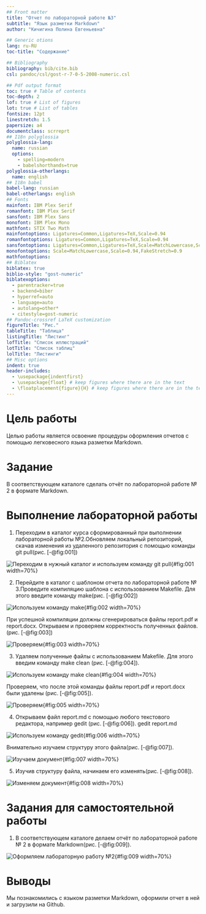 ```yaml
---
## Front matter
title: "Отчет по лабораторной работе №3"
subtitle: "Язык разметки Markdown"
author: "Кичигина Полина Евгеньевна"

## Generic otions
lang: ru-RU
toc-title: "Содержание"

## Bibliography
bibliography: bib/cite.bib
csl: pandoc/csl/gost-r-7-0-5-2008-numeric.csl

## Pdf output format
toc: true # Table of contents
toc-depth: 2
lof: true # List of figures
lot: true # List of tables
fontsize: 12pt
linestretch: 1.5
papersize: a4
documentclass: scrreprt
## I18n polyglossia
polyglossia-lang:
  name: russian
  options:
	- spelling=modern
	- babelshorthands=true
polyglossia-otherlangs:
  name: english
## I18n babel
babel-lang: russian
babel-otherlangs: english
## Fonts
mainfont: IBM Plex Serif
romanfont: IBM Plex Serif
sansfont: IBM Plex Sans
monofont: IBM Plex Mono
mathfont: STIX Two Math
mainfontoptions: Ligatures=Common,Ligatures=TeX,Scale=0.94
romanfontoptions: Ligatures=Common,Ligatures=TeX,Scale=0.94
sansfontoptions: Ligatures=Common,Ligatures=TeX,Scale=MatchLowercase,Scale=0.94
monofontoptions: Scale=MatchLowercase,Scale=0.94,FakeStretch=0.9
mathfontoptions:
## Biblatex
biblatex: true
biblio-style: "gost-numeric"
biblatexoptions:
  - parentracker=true
  - backend=biber
  - hyperref=auto
  - language=auto
  - autolang=other*
  - citestyle=gost-numeric
## Pandoc-crossref LaTeX customization
figureTitle: "Рис."
tableTitle: "Таблица"
listingTitle: "Листинг"
lofTitle: "Список иллюстраций"
lotTitle: "Список таблиц"
lolTitle: "Листинги"
## Misc options
indent: true
header-includes:
  - \usepackage{indentfirst}
  - \usepackage{float} # keep figures where there are in the text
  - \floatplacement{figure}{H} # keep figures where there are in the text
---
```


# Цель работы

Целью работы является освоение процедуры оформления отчетов с помощью легковесного языка разметки Markdown.

# Задание

В соответствующем каталоге сделать отчёт по лабораторной работе № 2 в формате Markdown. 

# Выполнение лабораторной работы 

1. Переходим в каталог курса сформированный при выполнении лабораторной работы №2.Обновляем локальный репозиторий, скачав изменения из удаленного репозитория с помощью команды git pull(рис. [-@fig:001])

![Переходим в нужный каталог и используем команду git pull](image/01.png){#fig:001 width=70%}

2. Перейдите в каталог с шаблоном отчета по лабораторной работе № 3.Проведите компиляцию шаблона с использованием Makefile. Для этого введите команду make(рис. [-@fig:002])

![Используем команду make](image/02.png){#fig:002 width=70%}

При успешной компиляции должны сгенерироваться файлы report.pdf и report.docx.
Открываем и проверяем корректность полученных файлов.(рис. [-@fig:003])

![Проверяем](image/03.png){#fig:003 width=70%}

3. Удаляем полученные файлы с использованием Makefile. Для этого введим команду make clean (рис. [-@fig:004]).

![Используем команду make clean](image/04.png){#fig:004 width=70%}

Проверяем, что после этой команды файлы report.pdf и report.docx были удалены (рис. [-@fig:005]).

![Проверяем](image/05.png){#fig:005 width=70%}

4. Открываем файл report.md c помощью любого текстового редактора, например gedit (рис. [-@fig:006]).
gedit report.md

![Используем команду gedit](image/06.png){#fig:006 width=70%}

Внимательно изучаем структуру этого файла(рис. [-@fig:007]).

![Изучаем документ](image/07.png){#fig:007 width=70%}

5. Изучив структуру файла, начинаем его изменять(рис. [-@fig:008]).

![Изменяем документ](image/08.png){#fig:008 width=70%}

# Задания для самостоятельной работы

1. В соответствующем каталоге делаем отчёт по лабораторной работе № 2 в формате
Markdown(рис. [-@fig:009]).

![Оформляем лабораторную работу №2](image/09.png){#fig:009 width=70%}

# Выводы

Мы познакомились с языком разметки Markdown, оформили отчет в ней и загрузили на Github.


